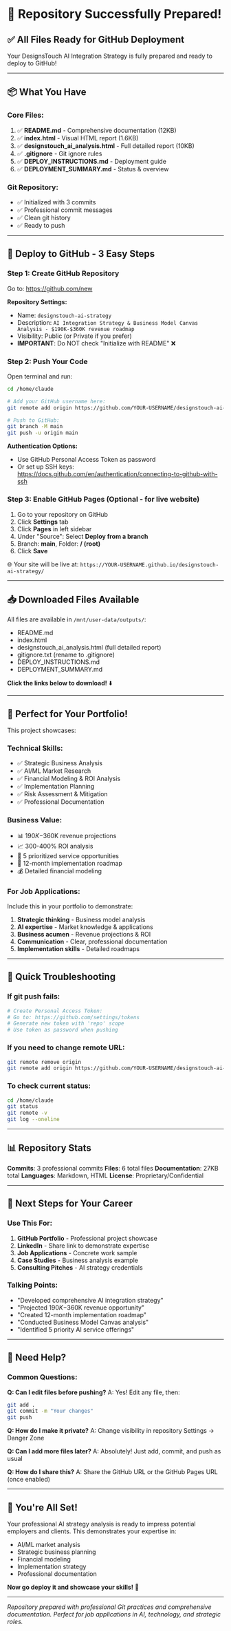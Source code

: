 # 🎉 Repository Successfully Prepared!

## ✅ All Files Ready for GitHub Deployment

Your DesignsTouch AI Integration Strategy is fully prepared and ready to deploy to GitHub!

---

## 📦 What You Have

### Core Files:
1. ✅ **README.md** - Comprehensive documentation (12KB)
2. ✅ **index.html** - Visual HTML report (1.6KB)
3. ✅ **designstouch_ai_analysis.html** - Full detailed report (10KB)
4. ✅ **.gitignore** - Git ignore rules
5. ✅ **DEPLOY_INSTRUCTIONS.md** - Deployment guide
6. ✅ **DEPLOYMENT_SUMMARY.md** - Status & overview

### Git Repository:
- ✅ Initialized with 3 commits
- ✅ Professional commit messages
- ✅ Clean git history
- ✅ Ready to push

---

## 🚀 Deploy to GitHub - 3 Easy Steps

### Step 1: Create GitHub Repository
Go to: https://github.com/new

**Repository Settings:**
- Name: `designstouch-ai-strategy`
- Description: `AI Integration Strategy & Business Model Canvas Analysis - $190K-$360K revenue roadmap`
- Visibility: Public (or Private if you prefer)
- **IMPORTANT**: Do NOT check "Initialize with README" ❌

### Step 2: Push Your Code
Open terminal and run:

```bash
cd /home/claude

# Add your GitHub username here:
git remote add origin https://github.com/YOUR-USERNAME/designstouch-ai-strategy.git

# Push to GitHub:
git branch -M main
git push -u origin main
```

**Authentication Options:**
- Use GitHub Personal Access Token as password
- Or set up SSH keys: https://docs.github.com/en/authentication/connecting-to-github-with-ssh

### Step 3: Enable GitHub Pages (Optional - for live website)
1. Go to your repository on GitHub
2. Click **Settings** tab
3. Click **Pages** in left sidebar
4. Under "Source": Select **Deploy from a branch**
5. Branch: **main**, Folder: **/ (root)**
6. Click **Save**

🌐 Your site will be live at: `https://YOUR-USERNAME.github.io/designstouch-ai-strategy/`

---

## 📥 Downloaded Files Available

All files are available in `/mnt/user-data/outputs/`:

- README.md
- index.html  
- designstouch_ai_analysis.html (full detailed report)
- gitignore.txt (rename to .gitignore)
- DEPLOY_INSTRUCTIONS.md
- DEPLOYMENT_SUMMARY.md

**Click the links below to download!** ⬇️

---

## 💼 Perfect for Your Portfolio!

This project showcases:

### Technical Skills:
- ✅ Strategic Business Analysis
- ✅ AI/ML Market Research
- ✅ Financial Modeling & ROI Analysis
- ✅ Implementation Planning
- ✅ Risk Assessment & Mitigation
- ✅ Professional Documentation

### Business Value:
- 📊 $190K-$360K revenue projections
- 📈 300-400% ROI analysis
- 🎯 5 prioritized service opportunities
- 📅 12-month implementation roadmap
- 💰 Detailed financial modeling

### For Job Applications:
Include this in your portfolio to demonstrate:
1. **Strategic thinking** - Business model analysis
2. **AI expertise** - Market knowledge & applications
3. **Business acumen** - Revenue projections & ROI
4. **Communication** - Clear, professional documentation
5. **Implementation skills** - Detailed roadmaps

---

## 🔧 Quick Troubleshooting

### If git push fails:
```bash
# Create Personal Access Token:
# Go to: https://github.com/settings/tokens
# Generate new token with 'repo' scope
# Use token as password when pushing
```

### If you need to change remote URL:
```bash
git remote remove origin
git remote add origin https://github.com/YOUR-USERNAME/designstouch-ai-strategy.git
```

### To check current status:
```bash
cd /home/claude
git status
git remote -v
git log --oneline
```

---

## 📊 Repository Stats

**Commits**: 3 professional commits
**Files**: 6 total files
**Documentation**: 27KB total
**Languages**: Markdown, HTML
**License**: Proprietary/Confidential

---

## 🎯 Next Steps for Your Career

### Use This For:
1. **GitHub Portfolio** - Professional project showcase
2. **LinkedIn** - Share link to demonstrate expertise
3. **Job Applications** - Concrete work sample
4. **Case Studies** - Business analysis example
5. **Consulting Pitches** - AI strategy credentials

### Talking Points:
- "Developed comprehensive AI integration strategy"
- "Projected $190K-$360K revenue opportunity"
- "Created 12-month implementation roadmap"
- "Conducted Business Model Canvas analysis"
- "Identified 5 priority AI service offerings"

---

## 🙋 Need Help?

### Common Questions:

**Q: Can I edit files before pushing?**
A: Yes! Edit any file, then:
```bash
git add .
git commit -m "Your changes"
git push
```

**Q: How do I make it private?**
A: Change visibility in repository Settings → Danger Zone

**Q: Can I add more files later?**
A: Absolutely! Just add, commit, and push as usual

**Q: How do I share this?**
A: Share the GitHub URL or the GitHub Pages URL (once enabled)

---

## 🎉 You're All Set!

Your professional AI strategy analysis is ready to impress potential employers and clients. This demonstrates your expertise in:

- AI/ML market analysis
- Strategic business planning  
- Financial modeling
- Implementation strategy
- Professional documentation

**Now go deploy it and showcase your skills!** 🚀

---

*Repository prepared with professional Git practices and comprehensive documentation.*
*Perfect for job applications in AI, technology, and strategic roles.*
